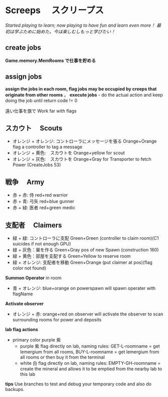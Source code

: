 # Screeps 　スクリープス

_Started playing to learn; now playing to have fun and learn even more！_
_最初は学ぶために始めた。今は楽しむしもっと学びたい！_

## create jobs

**Game.memory.MemRooms で仕事を貯める**

## assign jobs

**assign the jobs in each room, flag jobs may be occupied by creeps that originate from other rooms**
。
**execute jobs** - do the actual action and keep doing the job until return code != 0

遠い仕事を旗で Work far with flags

## スカウト　 Scouts

-   オレンジ + オレンジ: コントローラにメッセージを張る Orange+Orange flag a controller to tag a message
-   オレンジ + 黄色:　スカウトを Orange+yellow for scout
-   オレンジ + 灰色:　スカウトを Orange+Gray for Transporter to fetch Power (CreateJobs 53)

## 戦争　 Army

-   赤 + 赤: 侍 red+red warrior
-   赤 + 青: 弓矢 red+blue gunner
-   赤 + 緑: 医者 red+green medic

## 支配者　 Claimers

-   緑 + 緑: コントローラに支配 Green+Green (controller to claim room)(C1 suicides if not enough GPU)
-   緑 + 灰色：巣を作る Green+Gray pos of new Spawn (construction 160)
-   緑 + 黄色：部屋を支配する Green+Yellow to reserve room
-   緑 + オレンジ: 支配者を移動 Green+Orange (put claimer at pos)(flag color not found)

**Summon Operator** in room

-   青 + オレンジ: blue+orange on powerspawn will spawn operater with flagName

**Activate observer**

-   オレンジ + 赤: orange+red on observer will activate the observer to scan surrounding rooms for power and deposits

**lab flag actions**

-   primary color purple 紫
    -   purple 紫 flag directly on lab, naming rules: GET-L-roomname = get lemergium from all rooms, BUY-L-roomname = get lemergium from all rooms or then buy it from the terminal
    -   white 白 flag directly on lab, naming rules: EMPTY-GH-roomname = create the mineral and allows it to be emptied from the nearby lab to this lab

**tips**
Use branches to test and debug your temporary code and also do backups.

